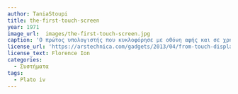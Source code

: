 ```yaml
---
author: TaniaStoupi
title: the-first-touch-screen
year: 1971
image_url:  images/the-first-touch-screen.jpg 
caption: 'Ο πρώτος υπολογιστής που κυκλοφόρησε με οθόνη αφής και σε χρησιμοποιήθηκε σε σχολική τάξη, μπορώντας πλέον τα παιδιά να απαντάνε σε ερωτήσεις με ένα "πάτημα" στην οθόνη ήταν ο PLATO IV.'
license_url: 'https://arstechnica.com/gadgets/2013/04/from-touch-displays-to-the-surface-a-brief-history-of-touchscreen-technology'
license_text: Florence Ion
categories:
  - Συστήματα
tags:
  - Plato iv 
---
```

